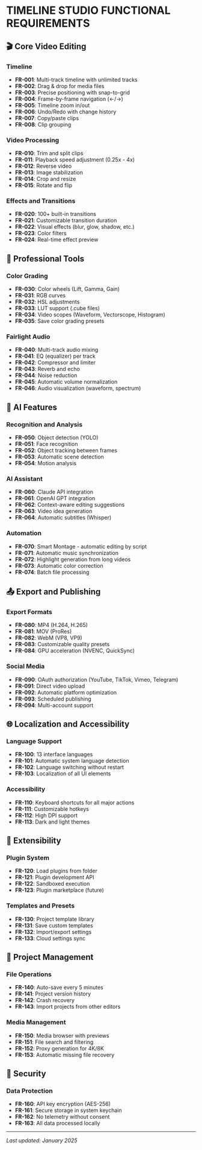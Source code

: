 # TIMELINE STUDIO FUNCTIONAL REQUIREMENTS

## 🎬 Core Video Editing

### Timeline
- **FR-001**: Multi-track timeline with unlimited tracks
- **FR-002**: Drag & drop for media files
- **FR-003**: Precise positioning with snap-to-grid
- **FR-004**: Frame-by-frame navigation (←/→)
- **FR-005**: Timeline zoom in/out
- **FR-006**: Undo/Redo with change history
- **FR-007**: Copy/paste clips
- **FR-008**: Clip grouping

### Video Processing
- **FR-010**: Trim and split clips
- **FR-011**: Playback speed adjustment (0.25x - 4x)
- **FR-012**: Reverse video
- **FR-013**: Image stabilization
- **FR-014**: Crop and resize
- **FR-015**: Rotate and flip

### Effects and Transitions
- **FR-020**: 100+ built-in transitions
- **FR-021**: Customizable transition duration
- **FR-022**: Visual effects (blur, glow, shadow, etc.)
- **FR-023**: Color filters
- **FR-024**: Real-time effect preview

## 🎨 Professional Tools

### Color Grading
- **FR-030**: Color wheels (Lift, Gamma, Gain)
- **FR-031**: RGB curves
- **FR-032**: HSL adjustments
- **FR-033**: LUT support (.cube files)
- **FR-034**: Video scopes (Waveform, Vectorscope, Histogram)
- **FR-035**: Save color grading presets

### Fairlight Audio
- **FR-040**: Multi-track audio mixing
- **FR-041**: EQ (equalizer) per track
- **FR-042**: Compressor and limiter
- **FR-043**: Reverb and echo
- **FR-044**: Noise reduction
- **FR-045**: Automatic volume normalization
- **FR-046**: Audio visualization (waveform, spectrum)

## 🤖 AI Features

### Recognition and Analysis
- **FR-050**: Object detection (YOLO)
- **FR-051**: Face recognition
- **FR-052**: Object tracking between frames
- **FR-053**: Automatic scene detection
- **FR-054**: Motion analysis

### AI Assistant
- **FR-060**: Claude API integration
- **FR-061**: OpenAI GPT integration
- **FR-062**: Context-aware editing suggestions
- **FR-063**: Video idea generation
- **FR-064**: Automatic subtitles (Whisper)

### Automation
- **FR-070**: Smart Montage - automatic editing by script
- **FR-071**: Automatic music synchronization
- **FR-072**: Highlight generation from long videos
- **FR-073**: Automatic color correction
- **FR-074**: Batch file processing

## 📤 Export and Publishing

### Export Formats
- **FR-080**: MP4 (H.264, H.265)
- **FR-081**: MOV (ProRes)
- **FR-082**: WebM (VP8, VP9)
- **FR-083**: Customizable quality presets
- **FR-084**: GPU acceleration (NVENC, QuickSync)

### Social Media
- **FR-090**: OAuth authorization (YouTube, TikTok, Vimeo, Telegram)
- **FR-091**: Direct video upload
- **FR-092**: Automatic platform optimization
- **FR-093**: Scheduled publishing
- **FR-094**: Multi-account support

## 🌐 Localization and Accessibility

### Language Support
- **FR-100**: 13 interface languages
- **FR-101**: Automatic system language detection
- **FR-102**: Language switching without restart
- **FR-103**: Localization of all UI elements

### Accessibility
- **FR-110**: Keyboard shortcuts for all major actions
- **FR-111**: Customizable hotkeys
- **FR-112**: High DPI support
- **FR-113**: Dark and light themes

## 🔌 Extensibility

### Plugin System
- **FR-120**: Load plugins from folder
- **FR-121**: Plugin development API
- **FR-122**: Sandboxed execution
- **FR-123**: Plugin marketplace (future)

### Templates and Presets
- **FR-130**: Project template library
- **FR-131**: Save custom templates
- **FR-132**: Import/export settings
- **FR-133**: Cloud settings sync

## 📁 Project Management

### File Operations
- **FR-140**: Auto-save every 5 minutes
- **FR-141**: Project version history
- **FR-142**: Crash recovery
- **FR-143**: Import projects from other editors

### Media Management
- **FR-150**: Media browser with previews
- **FR-151**: File search and filtering
- **FR-152**: Proxy generation for 4K/8K
- **FR-153**: Automatic missing file recovery

## 🔐 Security

### Data Protection
- **FR-160**: API key encryption (AES-256)
- **FR-161**: Secure storage in system keychain
- **FR-162**: No telemetry without consent
- **FR-163**: All data processed locally

---

*Last updated: January 2025*